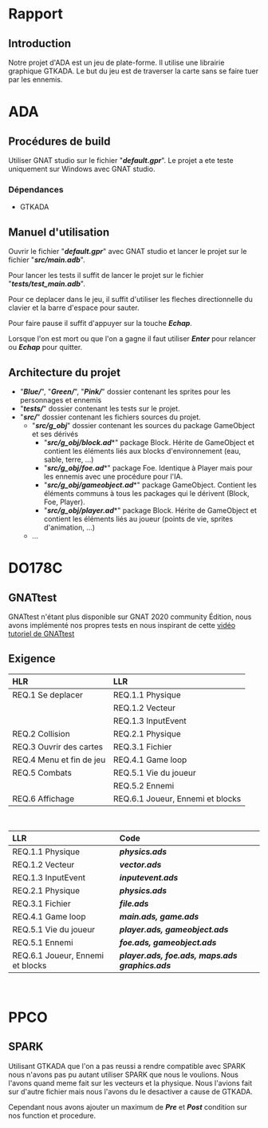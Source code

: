 
# Rapport

## Introduction

Notre projet d'ADA est un jeu de plate-forme. Il utilise une librairie graphique GTKADA. Le but du jeu est de traverser la carte sans se faire tuer par les ennemis.

# ADA

## Procédures de build

Utiliser GNAT studio sur le fichier "***default.gpr***". Le projet a ete teste uniquement sur Windows avec GNAT studio.

### Dépendances

- GTKADA

## Manuel d'utilisation

Ouvrir le fichier "***default.gpr***" avec GNAT studio et lancer le projet sur le fichier "***src/main.adb***".

Pour lancer les tests il suffit de lancer le projet sur le fichier "***tests/test_main.adb***".

Pour ce deplacer dans le jeu, il suffit d'utiliser les fleches directionnelle du clavier et la barre d'espace pour sauter.

Pour faire pause il suffit d'appuyer sur la touche ***Echap***.

Lorsque l'on est mort ou que l'on a gagne il faut utiliser ***Enter*** pour relancer ou ***Echap*** pour quitter.


## Architecture du projet

- "***Blue/***", "***Green/***", "***Pink/***" dossier contenant les sprites pour les personnages et ennemis
- "***tests/***" dossier contenant les tests sur le projet.
- "***src/***" dossier contenant les fichiers sources du projet.
    - "***src/g_obj***" dossier contenant les sources du package GameObject et ses dérivés
	    - "***src/g_obj/block.ad****" package Block. Hérite de GameObject et contient les éléments liés aux blocks d'environnement (eau, sable, terre, ...)
	    - "***src/g_obj/foe.ad****" package Foe. Identique à Player mais pour les ennemis avec une procédure pour l'IA.
	    - "***src/g_obj/gameobject.ad****" package GameObject. Contient les éléments communs à tous les packages qui le dérivent (Block, Foe, Player).
	    - "***src/g_obj/player.ad****" package Block. Hérite de GameObject et contient les éléments liés au joueur (points de vie, sprites d'animation, ...)
    - ...

# DO178C

## GNATtest

GNATtest n'étant plus disponible sur GNAT 2020 community Édition, nous avons implémenté nos propres tests en nous inspirant de cette [vidéo tutoriel de GNATtest](https://www.youtube.com/watch?v=CaiZ5IA3Vls)

## Exigence

| HLR | LLR |
|:-|:-|
| REQ.1 Se deplacer 		| REQ.1.1 Physique |
|                   		| REQ.1.2 Vecteur |
|                   		| REQ.1.3 InputEvent |
| REQ.2 Collision   		| REQ.2.1 Physique |
| REQ.3 Ouvrir des cartes	| REQ.3.1 Fichier |
| REQ.4 Menu et fin de jeu 	| REQ.4.1 Game loop |
| REQ.5 Combats				| REQ.5.1 Vie du joueur |
|							| REQ.5.2 Ennemi |
| REQ.6 Affichage			| REQ.6.1 Joueur, Ennemi et blocks |

<br/>

| LLR | Code |
|:-|:-|
| REQ.1.1 Physique      | ***physics.ads*** |
| REQ.1.2 Vecteur       | ***vector.ads*** |
| REQ.1.3 InputEvent    | ***inputevent.ads*** |
| REQ.2.1 Physique      | ***physics.ads*** |
| REQ.3.1 Fichier		| ***file.ads*** |
| REQ.4.1 Game loop		| ***main.ads, game.ads*** |
| REQ.5.1 Vie du joueur | ***player.ads, gameobject.ads*** |
| REQ.5.1 Ennemi		| ***foe.ads, gameobject.ads*** |
| REQ.6.1 Joueur, Ennemi et blocks | ***player.ads, foe.ads, maps.ads graphics.ads*** |


<br/>

# PPCO

## SPARK

Utilisant GTKADA que l'on a pas reussi a rendre compatible avec SPARK nous n'avons pas pu autant utiliser SPARK que nous le voulions. Nous l'avons quand meme fait sur les vecteurs et la physique. Nous l'avions fait sur d'autre fichier mais nous l'avons du le desactiver a cause de GTKADA.

Cependant nous avons ajouter un maximum de ***Pre*** et ***Post*** condition sur nos function et procedure.
